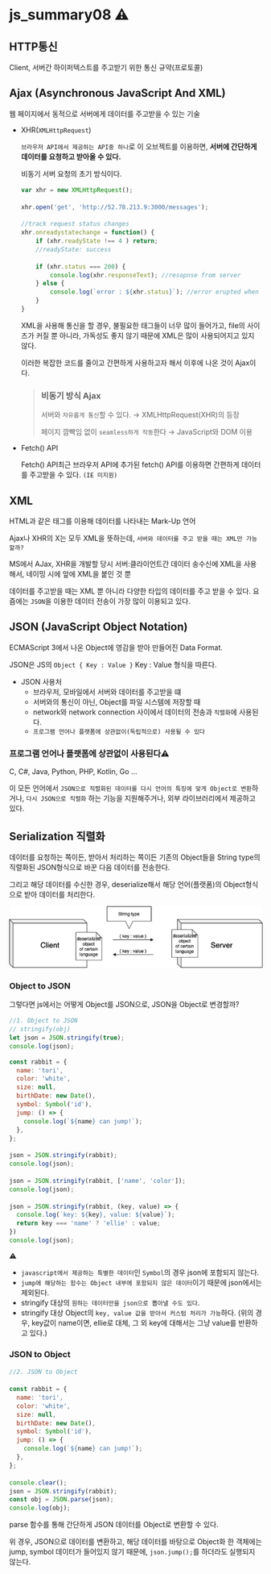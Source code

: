 # js_summary08 ⚠️

## HTTP통신

Client, 서버간 하이퍼텍스트를 주고받기 위한 통신 규약(프로토콜)

## Ajax (Asynchronous JavaScript And XML)

웹 페이지에서 동적으로 서버에게 데이터를 주고받을 수 있는 기술

* XHR(`XMLHttpRequest`)

	`브라우저 API에서 제공하는 API중 하나`로 이 오브젝트를 이용하면, **서버에 간단하게 데이터를 요청하고 받아올 수 있다.**

	비동기 서버 요청의 초기 방식이다. 

	```js
	var xhr = new XMLHttpRequest();
	
	xhr.open('get', 'http://52.78.213.9:3000/messages');
	
	//track request status changes
	xhr.onreadystatechange = function() {
		if (xhr.readyState !== 4 ) return;
		//readyState: success
		
		if (xhr.status === 200) {
			console.log(xhr.responseText); //resopnse from server
		} else {
			console.log(`error : ${xhr.status}`); //error erupted when on request
		}
	}
	```

	XML을 사용해 통신을 할 경우, 불필요한 태그들이 너무 많이 들어가고, file의 사이즈가 커질 뿐 아니라,
	가독성도 좋지 않기 때문에 XML은 많이 사용되어지고 있지 않다.

	이러한 복잡한 코드를 줄이고 간편하게 사용하고자 해서 이후에 나온 것이 Ajax이다.

	> ### 비동기 방식 Ajax
	> 
	> 서버와 `자유롭게 통신`할 수 있다. → XMLHttpRequest(XHR)의 등장
	> 
	> 페이지 깜빡임 없이 `seamless하게 작동`한다 → JavaScript와 DOM 이용

* Fetch() API
	
	Fetch() API최근 브라우저 API에 추가된 fetch() API를 이용하면 간편하게 데이터를 주고받을 수 있다. `(IE 미지원)`


## XML

HTML과 같은 태그를 이용해 데이터를 나타내는 Mark-Up 언어

Ajax나 XHR의 X는 모두 XML을 뜻하는데, `서버와 데이터를 주고 받을 때는 XML만 가능할까?`

MS에서 AJax, XHR을 개발할 당시 서버:클라이언트간 데이터 송수신에 XML을 사용해서, 네이밍 시에 앞에 XML을 붙인 것 뿐

데이터를 주고받을 때는 XML 뿐 아니라 다양한 타입의 데이터를 주고 받을 수 있다. 요즘에는 `JSON`을 이용한 데이터 전송이 가장 많이 이용되고 있다.

## JSON (JavaScript Object Notation)

ECMAScript 3에서 나온 Object에 영감을 받아 만들어진 Data Format.

JSON은 JS의 `Object { Key : Value }` Key : Value 형식을 따른다.

* JSON 사용처
	* 브라우저, 모바일에서 서버와 데이터를 주고받을 떄
	* 서버와의 통신이 아닌, Object를 파일 시스템에 저장할 때
	* network와 network connection 사이에서 데이터의 전송과 `직렬화`에 사용된다.
	* `프로그램 언어나 플랫폼에 상관없이(독립적으로) 사용될 수 있다`
	
### 프로그램 언어나 플랫폼에 상관없이 사용된다⚠️

C, C#, Java, Python, PHP, Kotlin, Go ...

이 모든 언어에서 `JSON으로 직렬화된 데이터를 다시 언어의 특징에 맞게 Object로 변환`하거나, `다시 JSON으로 직렬화` 하는 기능을 지원해주거나, 외부 라이브러리에서 제공하고 있다.

## Serialization 직렬화

데이터를 요청하는 쪽이든, 받아서 처리하는 쪽이든 기존의 Object들을 String type의 직렬화된 JSON형식으로 바꾼 다음 데이터를 전송한다.
 
그리고 해당 데이터를 수신한 경우, deserialize해서 해당 언어(플랫폼)의 Object형식으로 받아 데이터를 처리한다.

![serialization_diagram](./assets/serialization_diagram.jpeg)

### Object to JSON

그렇다면 js에서는 어떻게 Object를 JSON으로, JSON을 Object로 변경할까?

```js
//1. Object to JSON
// stringify(obj)
let json = JSON.stringify(true);
console.log(json);
```

```js
const rabbit = {
  name: 'tori',
  color: 'white',
  size: null,
  birthDate: new Date(),
  symbol: Symbol('id'),
  jump: () => {
    console.log(`${name} can jump!`);
  },
};

json = JSON.stringify(rabbit);
console.log(json);

json = JSON.stringify(rabbit, ['name', 'color']);
console.log(json);

json = JSON.stringify(rabbit, (key, value) => {
  console.log(`key: ${key}, value: ${value}`);
  return key === 'name' ? 'ellie' : value;
})
console.log(json);
```
⚠️
* `javascript에서 제공하는 특별한 데이터`인 `Symbol`의 경우 json에 포함되지 않는다.
* `jump에 해당하는 함수는 Object 내부에 포함되지 않은 데이터`이기 때문에 json에서는 제외된다. 
* stringify 대상의 `원하는 데이터만을 json으로 뽑아낼 수도 있다`.
* stringify 대상 Object의 `key, value 값을 받아서 커스텀 처리가 가능`하다. (위의 경우, key값이 name이면, ellie로 대체, 그 외 key에 대해서는 그냥 value를 반환하고 있다.)

### JSON to Object

```js
//2. JSON to Object

const rabbit = {
  name: 'tori',
  color: 'white',
  size: null,
  birthDate: new Date(),
  symbol: Symbol('id'),
  jump: () => {
    console.log(`${name} can jump!`);
  },
};

console.clear();
json = JSON.stringify(rabbit);
const obj = JSON.parse(json);
console.log(obj);
```
parse 함수를 통해 간단하게 JSON 데이터를 Object로 변환할 수 있다.

위 경우, JSON으로 데이터를 변환하고, 해당 데이터를 바탕으로 Object화 한 객체에는 jump, symbol 데이터가 들어있지 않기 때문에,
`json.jump();`를 하더라도 실행되지 않는다.












